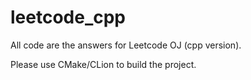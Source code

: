 # leetcode_cpp

All code are the answers for Leetcode OJ (cpp version).

Please use CMake/CLion to build the project.
